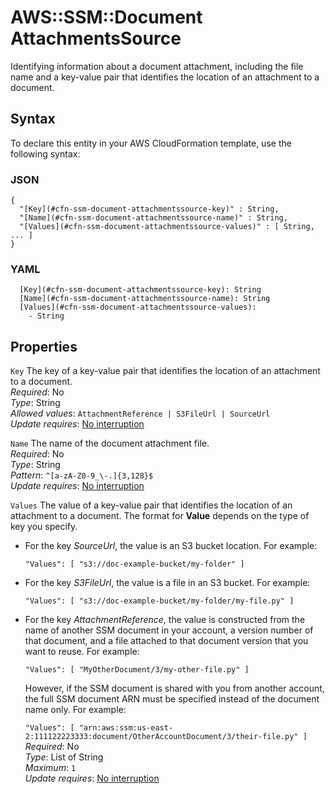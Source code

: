 # AWS::SSM::Document AttachmentsSource<a name="aws-properties-ssm-document-attachmentssource"></a>

Identifying information about a document attachment, including the file name and a key\-value pair that identifies the location of an attachment to a document\.

## Syntax<a name="aws-properties-ssm-document-attachmentssource-syntax"></a>

To declare this entity in your AWS CloudFormation template, use the following syntax:

### JSON<a name="aws-properties-ssm-document-attachmentssource-syntax.json"></a>

```
{
  "[Key](#cfn-ssm-document-attachmentssource-key)" : String,
  "[Name](#cfn-ssm-document-attachmentssource-name)" : String,
  "[Values](#cfn-ssm-document-attachmentssource-values)" : [ String, ... ]
}
```

### YAML<a name="aws-properties-ssm-document-attachmentssource-syntax.yaml"></a>

```
  [Key](#cfn-ssm-document-attachmentssource-key): String
  [Name](#cfn-ssm-document-attachmentssource-name): String
  [Values](#cfn-ssm-document-attachmentssource-values):
    - String
```

## Properties<a name="aws-properties-ssm-document-attachmentssource-properties"></a>

`Key` <a name="cfn-ssm-document-attachmentssource-key"></a>
The key of a key\-value pair that identifies the location of an attachment to a document\.  
_Required_: No  
_Type_: String  
_Allowed values_: `AttachmentReference | S3FileUrl | SourceUrl`  
_Update requires_: [No interruption](https://docs.aws.amazon.com/AWSCloudFormation/latest/UserGuide/using-cfn-updating-stacks-update-behaviors.html#update-no-interrupt)

`Name` <a name="cfn-ssm-document-attachmentssource-name"></a>
The name of the document attachment file\.  
_Required_: No  
_Type_: String  
_Pattern_: `^[a-zA-Z0-9_\-.]{3,128}$`  
_Update requires_: [No interruption](https://docs.aws.amazon.com/AWSCloudFormation/latest/UserGuide/using-cfn-updating-stacks-update-behaviors.html#update-no-interrupt)

`Values` <a name="cfn-ssm-document-attachmentssource-values"></a>
The value of a key\-value pair that identifies the location of an attachment to a document\. The format for **Value** depends on the type of key you specify\.

- For the key _SourceUrl_, the value is an S3 bucket location\. For example:

  `"Values": [ "s3://doc-example-bucket/my-folder" ]`

- For the key _S3FileUrl_, the value is a file in an S3 bucket\. For example:

  `"Values": [ "s3://doc-example-bucket/my-folder/my-file.py" ]`

- For the key _AttachmentReference_, the value is constructed from the name of another SSM document in your account, a version number of that document, and a file attached to that document version that you want to reuse\. For example:

  `"Values": [ "MyOtherDocument/3/my-other-file.py" ]`

  However, if the SSM document is shared with you from another account, the full SSM document ARN must be specified instead of the document name only\. For example:

  `"Values": [ "arn:aws:ssm:us-east-2:111122223333:document/OtherAccountDocument/3/their-file.py" ]`
  _Required_: No  
  _Type_: List of String  
  _Maximum_: `1`  
  _Update requires_: [No interruption](https://docs.aws.amazon.com/AWSCloudFormation/latest/UserGuide/using-cfn-updating-stacks-update-behaviors.html#update-no-interrupt)
